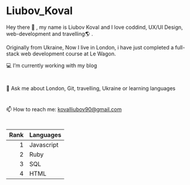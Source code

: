 # Liubov_Koval
Hey there 👋 , my name is Liubov Koval and I love coddind, UX/UI Design, web-development and travelling🌎 .

Originally from Ukraine, Now I live in London, i have just completed a full-stack web development course at Le Wagon.

💻 I’m currently working with my blog
#
💬 Ask me about London, Git, travelling, Ukraine or learning languages
#
📫 How to reach me: kovalliubov90@gmail.com 
#

| Rank | Languages |
|-----:|-----------|
|     1| Javascript|
|     2| Ruby   |
|     3| SQL       |
|     4| HTML       |
